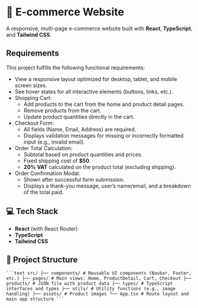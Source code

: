 # 🛒 E-commerce Website

A responsive, multi-page e-commerce website built with **React**, **TypeScript**, and **Tailwind CSS**.

## Requirements

This project fulfills the following functional requirements:

- View a responsive layout optimized for desktop, tablet, and mobile screen sizes.
- See hover states for all interactive elements (buttons, links, etc.).
- Shopping Cart:
  - Add products to the cart from the home and product detail pages.
  - Remove products from the cart.
  - Update product quantities directly in the cart.
- Checkout Form:
  - All fields (Name, Email, Address) are required.
  - Displays validation messages for missing or incorrectly formatted input (e.g., invalid email).
- Order Total Calculation:
  - Subtotal based on product quantities and prices.
  - Fixed shipping cost of **$50**.
  - **20% VAT** calculated on the product total (excluding shipping).
- Order Confirmation Modal:
  - Shown after successful form submission.
  - Displays a thank-you message, user’s name/email, and a breakdown of the total paid.


## 💻 Tech Stack

- **React** (with React Router)
- **TypeScript**
- **Tailwind CSS**


## 📁 Project Structure

<pre><code>```text src/ ├── components/ # Reusable UI components (Navbar, Footer, etc.) ├── pages/ # Main views: Home, ProductDetail, Cart, Checkout ├── products/ # JSON file with product data ├── types/ # TypeScript interfaces and types ├── utils/ # Utility functions (e.g., image handling) ├── assets/ # Product images └── App.tsx # Route layout and main app structure ```</code></pre>
